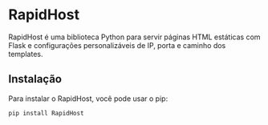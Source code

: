 # RapidHost

RapidHost é uma biblioteca Python para servir páginas HTML estáticas com Flask e configurações personalizáveis de IP, porta e caminho dos templates.

## Instalação

Para instalar o RapidHost, você pode usar o pip:

```bash
pip install RapidHost
    